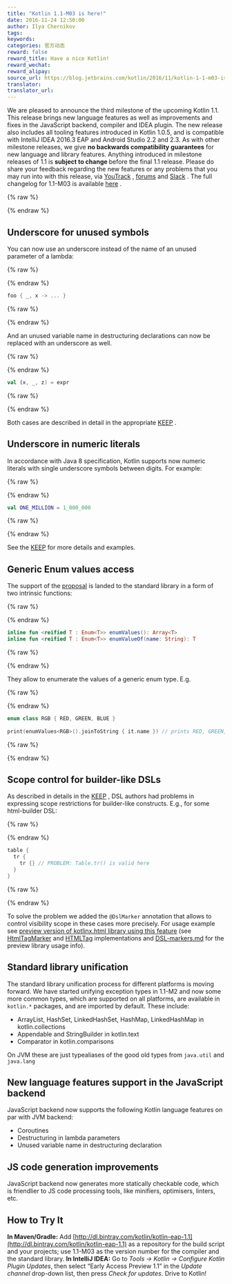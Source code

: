 ```yaml
---
title: "Kotlin 1.1-M03 is here!"
date: 2016-11-24 12:50:00
author: Ilya Chernikov
tags:
keywords:
categories: 官方动态
reward: false
reward_title: Have a nice Kotlin!
reward_wechat:
reward_alipay:
source_url: https://blog.jetbrains.com/kotlin/2016/11/kotlin-1-1-m03-is-here/
translator:
translator_url:
---
```


We are pleased to announce the third milestone of the upcoming Kotlin 1.1. This release brings new language features as well as improvements and fixes in the JavaScript backend, compiler and IDEA plugin. The new release also includes all tooling features introduced in Kotlin 1.0.5, and is compatible with IntelliJ IDEA 2016.3 EAP and Android Studio 2.2 and 2.3.
As with other milestone releases, we give <b>no backwards compatibility guarantees</b> for new language and library features. Anything introduced in milestone releases of 1.1 is <b>subject to change </b>before the final 1.1 release.
Please do share your feedback regarding the new features or any problems that you may run into with this release, via [YouTrack](https://youtrack.jetbrains.com/issues/KT) , [forums](https://discuss.kotlinlang.org) and [Slack](http://kotlinlang.slack.com/) .
The full changelog for 1.1-M03 is available [here](https://github.com/JetBrains/kotlin/blob/1.1-M03/ChangeLog.md) .

{% raw %}
<p><span id="more-4380"></span></p>
{% endraw %}

## Underscore for unused symbols

You can now use an underscore instead of the name of an unused parameter of a lambda:

{% raw %}
<p></p>
{% endraw %}

```kotlin
foo { _, x -> ... }
```

{% raw %}
<p></p>
{% endraw %}

And an unused variable name in destructuring declarations can now be replaced with an underscore as well.

{% raw %}
<p></p>
{% endraw %}

```kotlin
val (x, _, z) = expr
```

{% raw %}
<p></p>
{% endraw %}

Both cases are described in detail in the appropriate [KEEP](https://github.com/Kotlin/KEEP/blob/master/proposals/underscore-for-unused-parameters.md) .
## Underscore in numeric literals

In accordance with Java 8 specification, Kotlin supports now numeric literals with single underscore symbols between digits. For example:

{% raw %}
<p></p>
{% endraw %}

```kotlin
val ONE_MILLION = 1_000_000
```

{% raw %}
<p></p>
{% endraw %}

See the [KEEP](https://github.com/Kotlin/KEEP/blob/master/proposals/underscores-in-numeric-literals.md) for more details and examples.
## Generic Enum values access

The support of the [proposal](https://github.com/Kotlin/KEEP/blob/master/proposals/generic-values-and-valueof-for-enums.md) is landed to the standard library in a form of two intrinsic functions:

{% raw %}
<p></p>
{% endraw %}

```kotlin
inline fun <reified T : Enum<T>> enumValues(): Array<T>
inline fun <reified T : Enum<T>> enumValueOf(name: String): T
```

{% raw %}
<p></p>
{% endraw %}

They allow to enumerate the values of a generic enum type. E.g.

{% raw %}
<p></p>
{% endraw %}

```kotlin
enum class RGB { RED, GREEN, BLUE }
 
print(enumValues<RGB>().joinToString { it.name }) // prints RED, GREEN, BLUE
```

{% raw %}
<p></p>
{% endraw %}

## Scope control for builder-like DSLs

As described in details in the [KEEP](https://github.com/Kotlin/KEEP/blob/master/proposals/scope-control-for-implicit-receivers.md) , DSL authors had problems in expressing scope restrictions for builder-like constructs. E.g., for some html-builder DSL:

{% raw %}
<p></p>
{% endraw %}

```kotlin
table {
  tr {
    tr {} // PROBLEM: Table.tr() is valid here
  }
}
```

{% raw %}
<p></p>
{% endraw %}

To solve the problem we added the <code>@DslMarker</code> annotation that allows to control visibility scope in these cases more precisely. For usage example see [preview version of kotlinx.html library using this feature](https://github.com/Kotlin/kotlinx.html/tree/dsl-markers) (see [HtmlTagMarker](https://github.com/Kotlin/kotlinx.html/blob/dsl-markers/shared/src/main/kotlin/api.kt#L103) and [HTMLTag](https://github.com/Kotlin/kotlinx.html/blob/dsl-markers/shared/src/main/kotlin/htmltag.kt#L5) implementations and [DSL-markers.md](https://github.com/Kotlin/kotlinx.html/blob/dsl-markers/DSL-markers.md) for the preview library usage info).
## Standard library unification

The standard library unification process for different platforms is moving forward. We have started unifying exception types in 1.1-M2 and now some more common types, which are supported on all platforms, are available in <code>kotlin.*</code> packages, and are imported by default. These include:

* ArrayList, HashSet, LinkedHashSet, HashMap, LinkedHashMap in kotlin.collections
* Appendable and StringBuilder in kotlin.text
* Comparator in kotlin.comparisons

On JVM these are just typealiases of the good old types from <code>java.util</code> and <code>java.lang</code>
## New language features support in the JavaScript backend

JavaScript backend now supports the following Kotlin language features on par with JVM backend:

* Coroutines
* Destructuring in lambda parameters
* Unused variable name in destructuring declaration

## JS code generation improvements

JavaScript backend now generates more statically checkable code, which is friendlier to JS code processing tools, like minifiers, optimisers, linters, etc.
## How to Try It

<b>In Maven/Gradle:</b> Add [http://dl.bintray.com/kotlin/kotlin-eap-1.1](http://dl.bintray.com/kotlin/kotlin-eap-1.1) as a repository for the build script and your projects; use 1.1-M03 as the version number for the compiler and the standard library.
<b>In IntelliJ IDEA:</b> Go to <i>Tools → Kotlin → Configure Kotlin Plugin Updates</i>, then select “Early Access Preview 1.1” in the <i>Update channel</i> drop-down list, then press <i>Check for updates</i>.
Drive to Kotlin!
